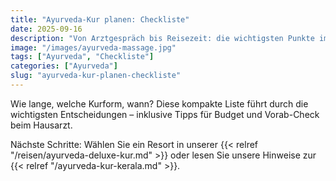 ```yaml
---
title: "Ayurveda-Kur planen: Checkliste"
date: 2025-09-16
description: "Von Arztgespräch bis Reisezeit: die wichtigsten Punkte im Überblick."
image: "/images/ayurveda-massage.jpg"
tags: ["Ayurveda", "Checkliste"]
categories: ["Ayurveda"]
slug: "ayurveda-kur-planen-checkliste"
---
```


Wie lange, welche Kurform, wann? Diese kompakte Liste führt durch die wichtigsten Entscheidungen – inklusive Tipps für Budget und Vorab-Check beim Hausarzt.

Nächste Schritte: Wählen Sie ein Resort in unserer {{< relref "/reisen/ayurveda-deluxe-kur.md" >}} oder lesen Sie unsere Hinweise zur {{< relref "/ayurveda-kur-kerala.md" >}}.

